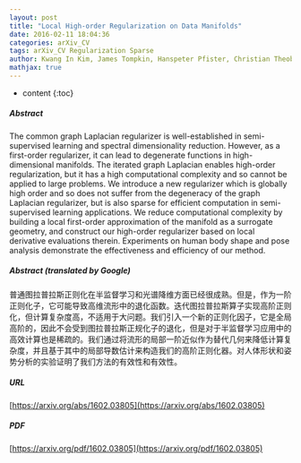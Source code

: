 ```yaml
---
layout: post
title: "Local High-order Regularization on Data Manifolds"
date: 2016-02-11 18:04:36
categories: arXiv_CV
tags: arXiv_CV Regularization Sparse
author: Kwang In Kim, James Tompkin, Hanspeter Pfister, Christian Theobalt
mathjax: true
---
```


* content
{:toc}

##### Abstract
The common graph Laplacian regularizer is well-established in semi-supervised learning and spectral dimensionality reduction. However, as a first-order regularizer, it can lead to degenerate functions in high-dimensional manifolds. The iterated graph Laplacian enables high-order regularization, but it has a high computational complexity and so cannot be applied to large problems. We introduce a new regularizer which is globally high order and so does not suffer from the degeneracy of the graph Laplacian regularizer, but is also sparse for efficient computation in semi-supervised learning applications. We reduce computational complexity by building a local first-order approximation of the manifold as a surrogate geometry, and construct our high-order regularizer based on local derivative evaluations therein. Experiments on human body shape and pose analysis demonstrate the effectiveness and efficiency of our method.

##### Abstract (translated by Google)
普通图拉普拉斯正则化在半监督学习和光谱降维方面已经很成熟。但是，作为一阶正则化子，它可能导致高维流形中的退化函数。迭代图拉普拉斯算子实现高阶正则化，但计算复杂度高，不适用于大问题。我们引入一个新的正则化因子，它是全局高阶的，因此不会受到图拉普拉斯正规化子的退化，但是对于半监督学习应用中的高效计算也是稀疏的。我们通过将流形的局部一阶近似作为替代几何来降低计算复杂度，并且基于其中的局部导数估计来构造我们的高阶正则化器。对人体形状和姿势分析的实验证明了我们方法的有效性和有效性。

##### URL
[https://arxiv.org/abs/1602.03805](https://arxiv.org/abs/1602.03805)

##### PDF
[https://arxiv.org/pdf/1602.03805](https://arxiv.org/pdf/1602.03805)


